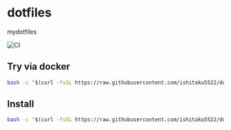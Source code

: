 # dotfiles
mydotfiles

![CI](https://github.com/shun095/dotfiles/actions/workflows/ci.yml/badge.svg)  

## Try via docker

```sh
bash -c "$(curl -fsSL https://raw.githubusercontent.com/ishitaku5522/dotfiles/master/trial.sh)"
```

## Install

```sh
bash -c "$(curl -fsSL https://raw.githubusercontent.com/ishitaku5522/dotfiles/master/install.sh)"
```
